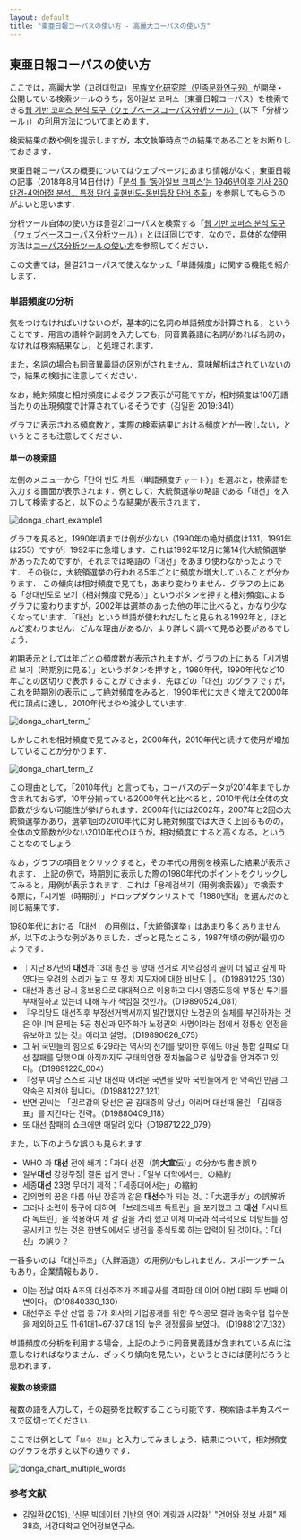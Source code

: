 ```yaml
---
layout: default
title: "東亜日報コーパスの使い方 - 高麗大コーパスの使い方"
---
```

## 東亜日報コーパスの使い方

ここでは，高麗大学（고려대학교）[民族文化研究院（민족문화연구원）](https://riks.korea.ac.kr/)が開発・公開している検索ツールのうち，동아일보 코퍼스（東亜日報コーパス）を検索できる[웹 기반 코퍼스 분석 도구（ウェブベースコーパス分析ツール）](http://corpus.korea.ac.kr/donga/)（以下「分析ツール」）の利用方法についてまとめます．

検索結果の数や例を提示しますが，本文執筆時点での結果であることをお断りしておきます．

東亜日報コーパスの概要についてはウェブページにあまり情報がなく，東亜日報の記事（2018年8月14日付け）「[분석 틀 ‘동아일보 코퍼스’는 1946년이후 기사 260만건-4억어절 분석… 특정 단어 출현빈도-동반등장 단어 추출](https://www.donga.com/news/Culture/article/all/20180814/91504067/1)」を参照してもらうのがよいと思います．

分析ツール自体の使い方は물결21コーパスを検索する「[웹 기반 코퍼스 분석 도구（ウェブベースコーパス分析ツール）](http://corpus.korea.ac.kr/donga/)」とほぼ同じです．なので，具体的な使用方法は[コーパス分析ツールの使い方](../korea/trend21)を参照してください．

この文書では，물결21コーパスで使えなかった「単語頻度」に関する機能を紹介します．

### 単語頻度の分析

気をつけなければいけないのが，基本的に名詞の単語頻度が計算される，ということです．用言の語幹や副詞を入力しても，同音異義語に名詞があれば名詞の，なければ検索結果なし，と処理されます．

また，名詞の場合も同音異義語の区別がされません．意味解析はされていないので，結果の検討に注意してください．

なお，絶対頻度と相対頻度によるグラフ表示が可能ですが，相対頻度は100万語当たりの出現頻度で計算されているそうです（김일환 2019:341）

グラフに表示される頻度数と，実際の検索結果における頻度とが一致しない，というところも注意してください．

#### 単一の検索語

左側のメニューから「단어 빈도 차트（単語頻度チャート）」を選ぶと，検索語を入力する画面が表示されます．例として，大統領選挙の略語である「대선」を入力して検索すると，以下のような結果が表示されます．

![donga_chart_example1](../img/donga_chart_example1.png)

グラフを見ると，1990年頃までは例が少ない（1990年の絶対頻度は131，1991年は255）ですが，1992年に急増します．これは1992年12月に第14代大統領選挙があったためですが，それまでは略語の「대선」をあまり使わなかったようです．
その後は，大統領選挙の行われる5年ごとに頻度が増大していることが分かります．
この傾向は相対頻度で見ても，あまり変わりません．グラフの上にある「상대빈도로 보기（相対頻度で見る）」というボタンを押すと相対頻度によるグラフに変わりますが，2002年は選挙のあった他の年に比べると，かなり少なくなっています．「대선」という単語が使われだしたと見られる1992年と，ほとんど変わりません．どんな理由があるか，より詳しく調べて見る必要があるでしょう．

初期表示としては年ごとの頻度数が表示されますが，グラフの上にある「시기별로 보기（時期別に見る）」というボタンを押すと，1980年代，1990年代など10年ごとの区切りで表示することができます．先ほどの「대선」のグラフですが，これを時期別の表示にして絶対頻度をみると，1990年代に大きく増えて2000年代に頂点に達し，2010年代はやや減少しています．

![donga_chart_term_1](../img/donga_chart_term_1.png)

しかしこれを相対頻度で見てみると，2000年代，2010年代と続けて使用が増加していることが分かります．

![donga_chart_term_2](../img/donga_chart_term_2.png)

この理由として，「2010年代」と言っても，コーパスのデータが2014年までしか含まれておらず，10年分揃っている2000年代と比べると，2010年代は全体の文節数が少ない可能性が挙げられます．2000年代には2002年，2007年と2回の大統領選挙があり，選挙1回の2010年代に対し絶対頻度では大きく上回るものの，全体の文節数が少ない2010年代のほうが，相対頻度にすると高くなる，ということなのでしょう．

なお，グラフの項目をクリックすると，その年代の用例を検索した結果が表示されます．
上記の例で，時期別に表示した際の1980年代のポイントをクリックしてみると，用例が表示されます．これは「용례검색기（用例検索器）」で検索する際に，「시기별（時期別）」ドロップダウンリストで「1980년대」を選んだのと同じ結果です．

1980年代における「대선」の用例は，「大統領選挙」はあまり多くありませんが，以下のような例がありました．ざっと見たところ，1987年頃の例が最初のようです．

- ｜지난 87년의 **대선**과 13대 총선 등 양대 선거로 지역감정의 골이 더 넓고 깊게 파였다는 우려의 소리가 눞고 또 정치 지도자에 대한 비난도 | 。（D19891225_130）
- 대선과 총선 당시 홍보용으로 대대적으로 이용하고 다시 영종도등에 부동산 투기를 부채질하고 있는데 대해 누가 책임질 것인가。（D19890524_081）
- 『우리당도 대선직후 부정선거백서까지 발간했지만 노정권의 실체를 부인하자는 것은 아니며 문제는 5공 청산과 민주화가 노정권의 사명이라는 점에서 정통성 인정을 유보하고 있는 것』이라고 설명。（D19890626_075）
- 그 뒤 국민들의 힘으로 6·29라는 역사의 전기를 맞이한 후에도 야권 통합 실패로 대선 참패를 당했으며 아직까지도 구태의연한 정치놀음으로 실망감을 안겨주고 있다。（D19891220_004）
- 『정부 여당 스스로 지난 대선때 어려운 국면을 맞아 국민들에게 한 약속인 만큼 그 약속은 지켜야 됩니다。（D19881227_121）
- 반면 권씨는 「권로갑의 당선은 곧 김대중의 당선」이라며 대선때 몰린 「김대중표」를 지킨다는 전략。（D19880409_118）
- 또 대선 참패의 쇼크에만 매달려 있다（D19871222_079）

また，以下のような誤りも見られます．

- WHO 과 **대선** 전에 쐐기：「과대 선전（誇**大宣**伝）」の分かち書き誤り
- 일부**대선** 강경주장| 결론 쉽게 안나：「일부 대학에서는」の縮約
- 세종**대선** 23명 무더기 제적：「세종대에서는」の縮約
- 김의명의 꿈은 다름 아닌 장훈과 같은 **대선**수가 되는 것。：「大選手が」の誤解析
- 그러나 소련이 동구에 대하여 「브레즈네프 독트린」을 포기했고 그 **대선**「시내트라 독트린」을 적용하여 제 갈 길을 가라 했고 이제 미국과 적극적으로 데탕트를 성공시키고 있는 것은 한반도에서도 냉전을 종식토록 하는 압력이 된 것이다。：「대신」の誤り？

一番多いのは「대선주조」（大鮮酒造）の用例かもしれません．スポーツチームもあり，企業情報もあり．

- 이는 전날 여자 A조의 대선주조가 조폐공사를 격파한 데 이어 이번 대회 두 번째 이변이다。（D19840330_130）
- 대선주조 두산 산업 등 7개 회사의 기업공개를 위한 주식공모 결과 농축수협 접수분을 제외하고도 11·61대1~67·37 대 1의 높은 경쟁률을 보였다。（D19881217_132）

単語頻度の分析を利用する場合，上記のように同音異義語が含まれている点に注意しなければなりません．ざっくり傾向を見たい，というときには便利だろうと思われます．

#### 複数の検索語

複数の語を入力して，その趨勢を比較することも可能です．検索語は半角スペースで区切ってください．

ここでは例として「`보수 진보`」と入力してみましょう．結果について，相対頻度のグラフを示すと以下の通りです．

!['donga_chart_multiple_words](../img/donga_chart_multiple_words.png)


### 参考文献

- 김일환(2019), '신문 빅데이터 기반의 언어 계량과 시각화', "언어와 정보 사회" 제38호, 서강대학교 언어정보연구소.
